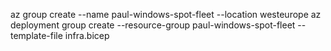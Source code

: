 az group create --name paul-windows-spot-fleet --location westeurope
az deployment group create --resource-group paul-windows-spot-fleet --template-file infra.bicep